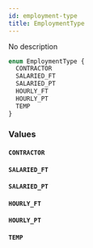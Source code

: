 ```yaml
---
id: employment-type
title: EmploymentType
---
```


No description

```graphql
enum EmploymentType {
  CONTRACTOR
  SALARIED_FT
  SALARIED_PT
  HOURLY_FT
  HOURLY_PT
  TEMP
}
```

### Values

#### `CONTRACTOR`

#### `SALARIED_FT`

#### `SALARIED_PT`

#### `HOURLY_FT`

#### `HOURLY_PT`

#### `TEMP`
